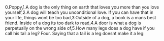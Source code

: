 0.Poppy,1.A dog is the only thing on earth that loves you more than you love yourself,2.A dog will teach you unconditional love. If you can have that in your life, things wont be too bad,3.Outside of a dog, a book is a mans best friend. Inside of a dog its too dark to read,4.A door is what a dog is perpetually on the wrong side of,5.How many legs does a dog have if you call his tail a leg? Four. Saying that a tail is a leg doesnt make it a leg
